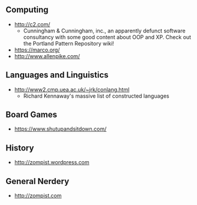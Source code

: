 ## Computing

- http://c2.com/
  - Cunningham & Cunningham, inc., an apparently defunct software consultancy with some
    good content about OOP and XP. Check out the Portland Pattern Repository wiki!
- https://marco.org/
- http://www.allenpike.com/

## Languages and Linguistics

- http://www2.cmp.uea.ac.uk/~jrk/conlang.html
  - Richard Kennaway's massive list of constructed languages

## Board Games

- https://www.shutupandsitdown.com/

## History

- http://zompist.wordpress.com

## General Nerdery

- http://zompist.com
